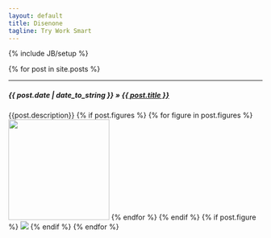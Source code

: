 ```yaml
---
layout: default
title: Disenone
tagline: Try Work Smart
---
```

{% include JB/setup %}

{% for post in site.posts %}
  <hr>
  <h5><span>{{ post.date | date_to_string }}</span> &raquo; <a href="{{ BASE_PATH }}{{ post.url }}">{{ post.title }}</a></h5>  
  {{post.description}}
  {% if post.figures %}
    {% for figure in post.figures %}
<a href="{{post.url}}"><img src="{{figure}}" width="200"/></a>
    {% endfor %}
  {% endif %}
  {% if post.figure %}
<a href="{{post.url}}"><img src="{{post.figure}}"/></a>
  {% endif %}
{% endfor %}
